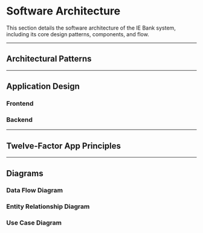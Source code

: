 # Software Architecture

This section details the software architecture of the IE Bank system, including its core design patterns, components, and flow.

---

## Architectural Patterns
<!-- Describe the architectural patterns used (e.g., microservices, serverless). -->

---

## Application Design

### Frontend
<!-- Details about the frontend design, technologies used, and components. -->

### Backend
<!-- Details about the backend design, APIs, and business logic. -->

---

## Twelve-Factor App Principles
<!-- Briefly discuss alignment with the Twelve-Factor App principles. -->

---

## Diagrams
### Data Flow Diagram
<!-- Include or describe the data flow diagram. -->

### Entity Relationship Diagram
<!-- Include or describe the entity relationship diagram. -->

### Use Case Diagram
<!-- Include or describe the use case diagram. -->

